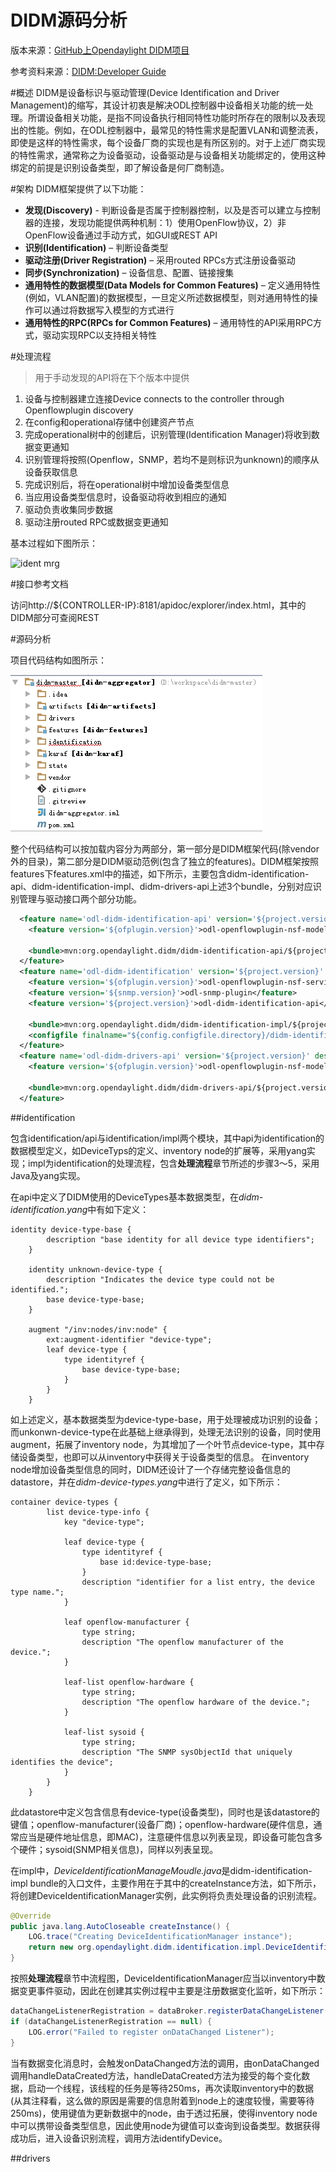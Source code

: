 DIDM源码分析
============

版本来源：[GitHub上Opendaylight DIDM项目](https://github.com/opendaylight/didm)

参考资料来源：[DIDM:Developer Guide](https://wiki.opendaylight.org/view/DIDM:Developer_Guide)

#概述
DIDM是设备标识与驱动管理(Device Identification and Driver Management)的缩写，其设计初衷是解决ODL控制器中设备相关功能的统一处理。所谓设备相关功能，是指不同设备执行相同特性功能时所存在的限制以及表现出的性能。例如，在ODL控制器中，最常见的特性需求是配置VLAN和调整流表，即使是这样的特性需求，每个设备厂商的实现也是有所区别的。对于上述厂商实现的特性需求，通常称之为设备驱动，设备驱动是与设备相关功能绑定的，使用这种绑定的前提是识别设备类型，即了解设备是何厂商制造。

#架构
DIDM框架提供了以下功能：

- **发现(Discovery)** - 判断设备是否属于控制器控制，以及是否可以建立与控制器的连接，发现功能提供两种机制：1）使用OpenFlow协议，2）非OpenFlow设备通过手动方式，如GUI或REST API
- **识别(Identification)** – 判断设备类型
- **驱动注册(Driver Registration)** – 采用routed RPCs方式注册设备驱动
- **同步(Synchronization)** – 设备信息、配置、链接搜集
- **通用特性的数据模型(Data Models for Common Features)** – 定义通用特性(例如，VLAN配置)的数据模型，一旦定义所述数据模型，则对通用特性的操作可以通过将数据写入模型的方式进行
- **通用特性的RPC(RPCs for Common Features)** – 通用特性的API采用RPC方式，驱动实现RPC以支持相关特性

#处理流程

>用于手动发现的API将在下个版本中提供

1. 设备与控制器建立连接Device connects to the controller through Openflowplugin discovery
2. 在config和operational存储中创建资产节点
3. 完成operational树中的创建后，识别管理(Identification Manager)将收到数据变更通知
4. 识别管理将按照(Openflow，SNMP，若均不是则标识为unknown)的顺序从设备获取信息
5. 完成识别后，将在operational树中增加设备类型信息
6. 当应用设备类型信息时，设备驱动将收到相应的通知
7. 驱动负责收集同步数据
8. 驱动注册routed RPC或数据变更通知

基本过程如下图所示：

![ident mrg](https://wiki.opendaylight.org/images/d/d2/Ident_mrg.jpg)

#接口参考文档

访问http://${CONTROLLER-IP}:8181/apidoc/explorer/index.html，其中的DIDM部分可查阅REST

#源码分析

项目代码结构如图所示：

![project code structure](https://github.com/hxfirefox/Opendaylight/blob/master/Lithium/resource/code_struct.jpg)

整个代码结构可以按加载内容分为两部分，第一部分是DIDM框架代码(除vendor外的目录)，第二部分是DIDM驱动范例(包含了独立的features)。DIDM框架按照features下features.xml中的描述，如下所示，主要包含didm-identification-api、didm-identification-impl、didm-drivers-api上述3个bundle，分别对应识别管理与驱动接口两个部分功能。

```xml
  <feature name='odl-didm-identification-api' version='${project.version}' description='OpenDaylight :: didm identification :: api'>
    <feature version='${ofplugin.version}'>odl-openflowplugin-nsf-model</feature>

    <bundle>mvn:org.opendaylight.didm/didm-identification-api/${project.version}</bundle>
  </feature>
  <feature name='odl-didm-identification' version='${project.version}' description='OpenDaylight :: didm identification'>
    <feature version='${ofplugin.version}'>odl-openflowplugin-nsf-services</feature>
    <feature version='${snmp.version}'>odl-snmp-plugin</feature>
    <feature version='${project.version}'>odl-didm-identification-api</feature>

    <bundle>mvn:org.opendaylight.didm/didm-identification-impl/${project.version}</bundle>
    <configfile finalname="${config.configfile.directory}/didm-identification.xml">mvn:org.opendaylight.didm/didm-identification-impl/${project.version}/xml/config</configfile>
  </feature>
  <feature name='odl-didm-drivers-api' version='${project.version}' description='OpenDaylight :: didm drivers :: api'>
    <feature version='${ofplugin.version}'>odl-openflowplugin-nsf-model</feature>

    <bundle>mvn:org.opendaylight.didm/didm-drivers-api/${project.version}</bundle>
  </feature>
```

##identification

包含identification/api与identification/impl两个模块，其中api为identification的数据模型定义，如DeviceTyps的定义、inventory node的扩展等，采用yang实现；impl为identification的处理流程，包含**处理流程**章节所述的步骤3～5，采用Java及yang实现。

在api中定义了DIDM使用的DeviceTypes基本数据类型，在*didm-identification.yang*中有如下定义：

```
identity device-type-base {
        description "base identity for all device type identifiers";
    }

    identity unknown-device-type {
        description "Indicates the device type could not be identified.";
        base device-type-base;
    }

    augment "/inv:nodes/inv:node" {
        ext:augment-identifier "device-type";
        leaf device-type {
            type identityref {
                base device-type-base;
            }
        }
    }
```

如上述定义，基本数据类型为device-type-base，用于处理被成功识别的设备；而unkonwn-device-type在此基础上继承得到，处理无法识别的设备，同时使用augment，拓展了inventory node，为其增加了一个叶节点device-type，其中存储设备类型，也即可以从inventory中获得关于设备类型的信息。
在inventory node增加设备类型信息的同时，DIDM还设计了一个存储完整设备信息的datastore，并在*didm-device-types.yang*中进行了定义，如下所示：

```
container device-types {
        list device-type-info {
            key "device-type";

            leaf device-type {
                type identityref {
                    base id:device-type-base;
                }
                description "identifier for a list entry, the device type name.";
            }

            leaf openflow-manufacturer {
                type string;
                description "The openflow manufacturer of the device.";
            }

            leaf-list openflow-hardware {
                type string;
                description "The openflow hardware of the device.";
            }

            leaf-list sysoid {
                type string;
                description "The SNMP sysObjectId that uniquely identifies the device";
            }
        }
    }
```

此datastore中定义包含信息有device-type(设备类型)，同时也是该datastore的键值；openflow-manufacturer(设备厂商)；openflow-hardware(硬件信息，通常应当是硬件地址信息，即MAC)，注意硬件信息以列表呈现，即设备可能包含多个硬件；sysoid(SNMP相关信息)，同样以列表呈现。

在impl中，*DeviceIdentificationManageMoudle.java*是didm-identification-impl bundle的入口文件，主要作用在于其中的createInstance方法，如下所示，将创建DeviceIdentificationManager实例，此实例将负责处理设备的识别流程。

```java
@Override
public java.lang.AutoCloseable createInstance() {
    LOG.trace("Creating DeviceIdentificationManager instance");
    return new org.opendaylight.didm.identification.impl.DeviceIdentificationManager(getDataBrokerDependency(), getRpcRegistryDependency());
}
```

按照**处理流程**章节中流程图，DeviceIdentificationManager应当以inventory中数据变更事件驱动，因此在创建其实例过程中主要是注册数据变化监听，如下所示：

```java
dataChangeListenerRegistration = dataBroker.registerDataChangeListener(LogicalDatastoreType.OPERATIONAL, NODE_IID, this, AsyncDataBroker.DataChangeScope.BASE);
if (dataChangeListenerRegistration == null) {
    LOG.error("Failed to register onDataChanged Listener");
}
```

当有数据变化消息时，会触发onDataChanged方法的调用，由onDataChanged调用handleDataCreated方法，handleDataCreated方法为接受的每个变化数据，启动一个线程，该线程的任务是等待250ms，再次读取inventory中的数据(从其注释看，这么做的原因是需要的信息附着到node上的速度较慢，需要等待250ms)，使用键值为更新数据中的node，由于透过拓展，使得inventory node中可以携带设备类型信息，因此使用node为键值可以查询到设备类型。数据获得成功后，进入设备识别流程，调用方法identifyDevice。

##drivers
